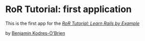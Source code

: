 # RoR Tutorial: first application

This is the first app for the [*RoR Tutorial: Learn Rails by Example*](http://railstutorial.org/)

by [Benjamin Kodres-O'Brien](http://github.com/bkodres93)